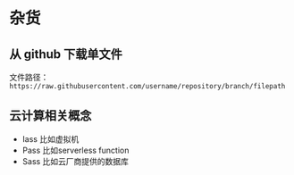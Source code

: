 # 杂货

## 从 github 下载单文件

文件路径：`https://raw.githubusercontent.com/username/repository/branch/filepath`

## 云计算相关概念

- Iass 比如虚拟机
- Pass 比如serverless function
- Sass 比如云厂商提供的数据库
